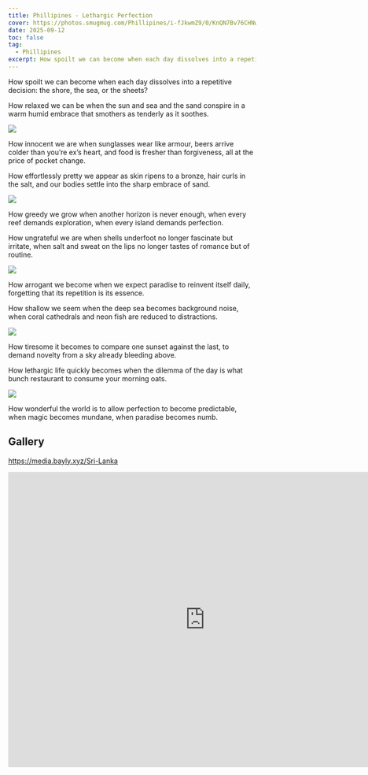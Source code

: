 ```yaml
---
title: Phillipines - Lethargic Perfection
cover: https://photos.smugmug.com/Phillipines/i-fJkwmZ9/0/KnQN7Bv76CHNwJFqHgg25vZkfgjm7bXFdf57zxq8N/X4/DJI_0378-X4.jpg
date: 2025-09-12
toc: false
tag:
  - Phillipines
excerpt: How spoilt we can become when each day dissolves into a repetitive decision: the shore, the sea, or the sheets? How relaxed we can be when the sun and sea and the sand conspire in a warm humid embrace that smothers as tenderly as it soothes.
---
```


How spoilt we can become when each day dissolves into a repetitive decision: the shore, the sea, or the sheets?

How relaxed we can be when the sun and sea and the sand conspire in a warm humid embrace that smothers as tenderly as it soothes.

![](https://photos.smugmug.com/Phillipines/i-3T9Bt7t/0/NbrH4mw8ZfHfnppnxmwVGwKSLTvXL2JGh28VFnnx3/X4/DSC06882-X4.jpg)

How innocent we are when sunglasses wear like armour, beers arrive colder than you’re ex’s heart, and food is fresher than forgiveness, all at the price of pocket change.

How effortlessly pretty we appear as skin ripens to a bronze, hair curls in the salt, and our bodies settle into the sharp embrace of sand.

![](https://photos.smugmug.com/Phillipines/i-vqnWKQZ/0/KzvNjBTH637Nr7jL99kZdD82xv2GvGZtw3wmmG4hZ/X4/DJI_0411-Pano-X4.jpg)

How greedy we grow when another horizon is never enough, when every reef demands exploration, when every island demands perfection.

How ungrateful we are when shells underfoot no longer fascinate but irritate, when salt and sweat on the lips no longer tastes of romance but of routine.

![](https://photos.smugmug.com/Phillipines/i-PBJqSL7/0/KbdrZWqfmJnjW3GH8dHn7jHnQwVfjF8WB9WC5hn8M/X4/DJI_0457-X4.jpg)

How arrogant we become when we expect paradise to reinvent itself daily, forgetting that its repetition is its essence.

How shallow we seem when the deep sea becomes background noise, when coral cathedrals and neon fish are reduced to distractions.

![](https://photos.smugmug.com/Phillipines/i-H59RT6M/0/KptPRVrHkDGSxsgqdjddzWWPfMhqh3brPdNKj2G2X/X4/DJI_0484-Pano-X4.jpg)

How tiresome it becomes to compare one sunset against the last, to demand novelty from a sky already bleeding above.

How lethargic life quickly becomes when the dilemma of the day is what bunch restaurant to consume your morning oats.

![](https://photos.smugmug.com/Phillipines/i-QjnVCRk/0/MtStQt6J4N4zLw6g3sZ6Nj9PKmk293FPcQm4sKn98/X4/DSC06992-X4.jpg)

How wonderful the world is to allow perfection to become predictable, when magic becomes mundane, when paradise becomes numb.

## Gallery

https://media.bayly.xyz/Sri-Lanka

<iframe src="https://media.bayly.xyz/frame/slideshow?key=V3Zmj9&speed=3&transition=fade&autoStart=1&captions=0&navigation=0&playButton=0&randomize=0&transitionSpeed=2" width="800" height="600" frameborder="no" scrolling="no"></iframe>
